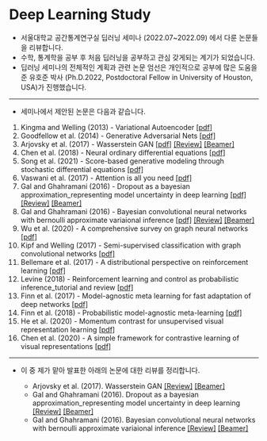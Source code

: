 # Deep Learning Study

- 서울대학교 공간통계연구실 딥러닝 세미나 (2022.07~2022.09) 에서 다룬 논문들을 리뷰합니다.
- 수학, 통계학을 공부 후 처음 딥러닝을 공부하고 관심 갖게되는 계기가 되었습니다.
- 딥러닝 세미나의 전체적인 계획과 관련 논문 엄선은 개인적으로 공부에 많은 도움을 준 유호준 박사 (Ph.D.2022, Postdoctoral Fellow in University of Houston, USA)가 진행했습니다.

---

- 세미나에서 제안된 논문은 다음과 같습니다.

1. Kingma and Welling (2013) - Variational Autoencoder [[pdf]](https://arxiv.org/abs/1312.6114)
2. Goodfellow et al. (2014) - Generative Adversarial Nets [[pdf]](https://arxiv.org/abs/1406.2661)
3. Arjovsky et al. (2017) - Wasserstein GAN [[pdf]](https://arxiv.org/abs/1701.07875) [[Review]](https://github.com/park4264/Deep-Learning-Seminar/blob/main/1.%20Wasserstein%20GAN.md) [[Beamer]](https://github.com/park4264/Deep-Learning-Seminar/blob/main/Beamer/WGAN_Beamer.pdf)
4. Chen et al. (2018) - Neural ordinary differential equations [[pdf]](https://arxiv.org/abs/1806.07366)
5. Song et al. (2021) - Score-based generative modeling through stochastic differential equations [[pdf]](https://openreview.net/forum?id=PxTIG12RRHS)
6. Vaswani et al. (2017) - Attention is all you need [[pdf]](https://arxiv.org/abs/1706.03762) 
7. Gal and Ghahramani (2016) - Dropout as a bayesian approximation_representing model uncertainty in deep learning [[pdf]](https://arxiv.org/abs/1506.02142) [[Review]](https://github.com/park4264/Deep-Learning-Seminar/blob/main/2.%20Dropout%20as%20a%20bayesian%20approximation_representing%20model%20uncertainty%20in%20deep%20learning.md) [[Beamer]](https://github.com/park4264/Deep-Learning-Seminar/blob/main/Beamer/MC%20Dropout_Beamer.pdf)
8. Gal and Ghahramani (2016) - Bayesian convolutional neural networks with bernoulli approximate variaional inference [[pdf]](https://arxiv.org/abs/1506.02158) [[Review]](https://github.com/park4264/Deep-Learning-Seminar/blob/main/3.%20Bayesian%20Convolutional%20Neural%20Networks%20with%20Bernoulli%20Approximate%20Variational%20Inference.md) [[Beamer]](https://github.com/park4264/Deep-Learning-Seminar/blob/main/Beamer/Bayesian%20CNNs_Beamer.pdf)
9. Wu et al. (2020) - A comprehensive survey on graph neural networks [[pdf]](https://arxiv.org/abs/1901.00596) 
10. Kipf and Welling (2017) - Semi-supervised classification with graph convolutional networks [[pdf]](https://arxiv.org/abs/1609.02907)
11. Bellemare et al. (2017) - A distributional perspective on reinforcement learning [[pdf]](https://arxiv.org/abs/1707.06887) 
12. Levine (2018) - Reinforcement learning and control as probabilistic inference_tutorial and review [[pdf]](https://arxiv.org/abs/1805.00909)
13. Finn et al. (2017) - Model-agnostic meta learning for fast adaptation of deep networks [[pdf]](https://arxiv.org/abs/1703.03400)
14. Finn et al. (2018) - Probabilistic model-agnostic meta-learning [[pdf]](https://arxiv.org/abs/1806.02817)
15. He et al. (2020) - Momentum contrast for unsupervised visual representation learning [[pdf]](https://arxiv.org/abs/1911.05722)
16. Chen et al. (2020) - A simple framework for contrastive learning of visual representations [[pdf]](https://arxiv.org/abs/2002.05709)



---

- 이 중 제가 맡아 발표한 아래의 논문에 대한 리뷰를 정리합니다.

  - Arjovsky et al. (2017). Wasserstein GAN [[Review]](https://github.com/park4264/Deep-Learning-Seminar/blob/main/1.%20Wasserstein%20GAN.md) [[Beamer]](https://github.com/park4264/Deep-Learning-Seminar/blob/main/Beamer/WGAN_Beamer.pdf)
  - Gal and Ghahramani (2016). Dropout as a bayesian approximation_representing model uncertainty in deep learning [[Review]](https://github.com/park4264/Deep-Learning-Seminar/blob/main/2.%20Dropout%20as%20a%20bayesian%20approximation_representing%20model%20uncertainty%20in%20deep%20learning.md) [[Beamer]](https://github.com/park4264/Deep-Learning-Seminar/blob/main/Beamer/MC%20Dropout_Beamer.pdf)
  - Gal and Ghahramani (2016). Bayesian convolutional neural networks with bernoulli approximate variaional inference [[Review]](https://github.com/park4264/Deep-Learning-Seminar/blob/main/3.%20Bayesian%20Convolutional%20Neural%20Networks%20with%20Bernoulli%20Approximate%20Variational%20Inference.md) [[Beamer]](https://github.com/park4264/Deep-Learning-Seminar/blob/main/Beamer/Bayesian%20CNNs_Beamer.pdf)
